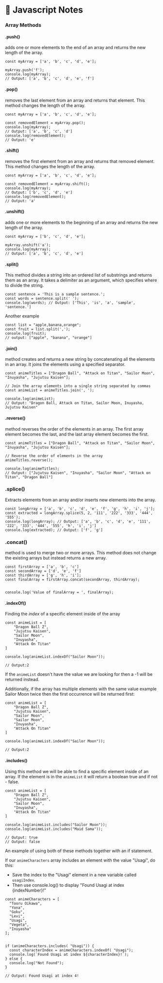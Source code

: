 # :memo: Javascript Notes

###  Array Methods

#### .push()

adds one or more elements to the end of an array and returns the new length of the array.

```
const myArray = ['a', 'b', 'c', 'd', 'e'];

myArray.push('f');
console.log(myArray); 
// Output: ['a', 'b', 'c', 'd', 'e', 'f']
```


#### .pop()
removes the last element from an array and returns that element. This method changes the length of the array.

```
const myArray = ['a', 'b', 'c', 'd', 'e'];

const removedElement = myArray.pop();
console.log(myArray); 
// Output: ['a', 'b', 'c', 'd']
console.log(removedElement); 
// Output: 'e'
```

#### .shift()
removes the first element from an array and returns that removed element. This method changes the length of the array.

```
const myArray = ['a', 'b', 'c', 'd', 'e'];

const removedElement = myArray.shift();
console.log(myArray); 
// Output: ['b', 'c', 'd', 'e']
console.log(removedElement); 
// Output: 'a'
```

#### .unshift()
adds one or more elements to the beginning of an array and returns the new length of the array.

```
const myArray = ['b', 'c', 'd', 'e'];

myArray.unshift('a');
console.log(myArray); 
// Output: ['a', 'b', 'c', 'd', 'e']
```

#### .split() 

This method divides a string into an ordered list of substrings and returns them as an array. It takes a delimiter as an argument, which specifies where to divide the string.

```
const sentence = 'This is a sample sentence.';
const words = sentence.split(' ');
console.log(words); // Output: ['This', 'is', 'a', 'sample', 'sentence.']
```
Another example 

```
const list = "apple,banana,orange";
const fruit = list.split(',');
console.log(fruit);
// output: ["apple", "banana", "orange"]
```

#### .join()
method creates and returns a new string by concatenating all the elements in an array. It joins the elements using a specified separator.

```
const animeTitles = ["Dragon Ball", "Attack on Titan", "Sailor Moon", "Inuyasha", "Jujutsu Kaisen"];

// Join the array elements into a single string separated by commas
const animeList = animeTitles.join(', ');

console.log(animeList);
// Output: "Dragon Ball, Attack on Titan, Sailor Moon, Inuyasha, Jujutsu Kaisen"
```

#### .reverse()
method reverses the order of the elements in an array. The first array element becomes the last, and the last array element becomes the first.

```
const animeTitles = ["Dragon Ball", "Attack on Titan", "Sailor Moon", "Inuyasha", "Jujutsu Kaisen"];

// Reverse the order of elements in the array
animeTitles.reverse();

console.log(animeTitles);
// Output: ["Jujutsu Kaisen", "Inuyasha", "Sailor Moon", "Attack on Titan", "Dragon Ball"]
```

### .splice()

Extracts elements from an array and/or inserts new elements into the array.

```
const longArray = ['a', 'b', 'c', 'd', 'e', 'f', 'g', 'h', 'i', 'j'];
const extracted = longArray.splice(5, 2, '111', '222', '333', '444', '555');
console.log(longArray); // Output: ['a', 'b', 'c', 'd', 'e', '111', '222', '333', '444', '555', 'h', 'i', 'j']
console.log(extracted); // Output: ['f', 'g']
```

### .concat()

method is used to merge two or more arrays. This method does not change the existing arrays but instead returns a new array.

```
const firstArray = ['a', 'b', 'c']
const secondArray = ['d', 'e', 'f']
const thirdArray = ['g', 'h', 'i'];
const finalArray = firstArray.concat(secondArray, thirdArray);


console.log('Value of finalArray = ', finalArray);
```

#### .indexOf()
Finding the *index* of a specific element inside of the array 

```
const animeList = [
    "Dragon Ball Z",
    "Jujutsu Kaisen",
    "Sailor Moon",
    "Inuyasha",
    "Attack On Titan"
]

console.log(animeList.indexOf("Sailor Moon"));

// Output:2
```
If the `animeList` doesn't have the value we are looking for then a -1 will be returned instead.

Additionally, if the array has multiple elements with the same value example Sailor Moon twice then the first occurrence will be returned first:

```
const animeList = [
    "Dragon Ball Z",
    "Jujutsu Kaisen",
    "Sailor Moon",
    "Sailor Moon",
    "Inuyasha",
    "Attack On Titan"
]

console.log(animeList.indexOf("Sailor Moon"));

// Output:2
```

#### .includes()

Using this method we will be able to find a specific element inside of an array. If the element is in the `animeList` it will return a boolean true and if not - false. 


```
const animeList = [
    "Dragon Ball Z",
    "Jujutsu Kaisen",
    "Sailor Moon",
    "Inuyasha",
    "Attack On Titan"
]

console.log(animeList.includes("Sailor Moon"));
console.log(animeList.includes("Maid Sama"));

// Output: true
// Output: false
```

An example of using both of these methods together with an if statement. 

If our `animeCharacters` array includes an element with the value "Usagi", do this: 
- Save the index to the "Usagi" element in a new variable called `usagiIndex`.
- Then use console.log() to display "Found Usagi at index {indexNumber}!"

```
const animeCharacters = [
  "Tooru Oikawa",
  "Yona",
  "Goku",
  "Levi",
  "Usagi", 
  "Vegeta",
  "Inuyasha"
];


if (animeCharacters.includes( "Usagi")) {
  const characterIndex = animeCharacters.indexOf( "Usagi");
  console.log(`Found Usagi at index ${characterIndex}!`);
} else {
  console.log("Not Found");
}

// Output: Found Usagi at index 4!
```

